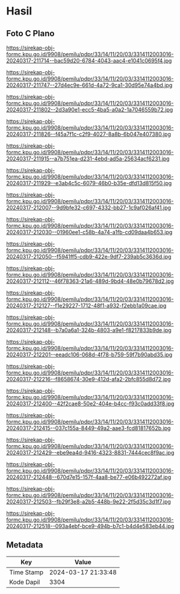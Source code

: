 # Hasil

## Foto C Plano

https://sirekap-obj-formc.kpu.go.id/9908/pemilu/pdpr/33/14/11/20/03/3314112003016-20240317-211714--bac59d20-6784-4043-aac4-e1041c0695f4.jpg

https://sirekap-obj-formc.kpu.go.id/9908/pemilu/pdpr/33/14/11/20/03/3314112003016-20240317-211747--27d4ec9e-661d-4a72-9ca1-30d95e74a4bd.jpg

https://sirekap-obj-formc.kpu.go.id/9908/pemilu/pdpr/33/14/11/20/03/3314112003016-20240317-211802--2d3a90e1-ecc5-4ba5-a0a2-1a7046559b72.jpg

https://sirekap-obj-formc.kpu.go.id/9908/pemilu/pdpr/33/14/11/20/03/3314112003016-20240317-211826--f45a7f1c-c2f9-4027-8a8b-6b047e407380.jpg

https://sirekap-obj-formc.kpu.go.id/9908/pemilu/pdpr/33/14/11/20/03/3314112003016-20240317-211915--a7b751ea-d231-4ebd-ad5a-25634acf6231.jpg

https://sirekap-obj-formc.kpu.go.id/9908/pemilu/pdpr/33/14/11/20/03/3314112003016-20240317-211929--e3ab4c5c-6079-46b0-b35e-dfd13d815f50.jpg

https://sirekap-obj-formc.kpu.go.id/9908/pemilu/pdpr/33/14/11/20/03/3314112003016-20240317-212007--9d9bfe32-c697-4332-bb27-1c9af026af41.jpg

https://sirekap-obj-formc.kpu.go.id/9908/pemilu/pdpr/33/14/11/20/03/3314112003016-20240317-212030--01960ee1-c58b-4a74-a1fb-cd09daa4b653.jpg

https://sirekap-obj-formc.kpu.go.id/9908/pemilu/pdpr/33/14/11/20/03/3314112003016-20240317-212050--f5941ff5-cdb9-422e-9df7-239ab5c3636d.jpg

https://sirekap-obj-formc.kpu.go.id/9908/pemilu/pdpr/33/14/11/20/03/3314112003016-20240317-212112--46f78363-21a6-489d-9bd4-48e0b79678d2.jpg

https://sirekap-obj-formc.kpu.go.id/9908/pemilu/pdpr/33/14/11/20/03/3314112003016-20240317-212127--f1e29227-1712-48f1-a932-f2ebb1a09cae.jpg

https://sirekap-obj-formc.kpu.go.id/9908/pemilu/pdpr/33/14/11/20/03/3314112003016-20240317-212148--b7a0a6a1-324b-4803-a9e1-f8217833b9de.jpg

https://sirekap-obj-formc.kpu.go.id/9908/pemilu/pdpr/33/14/11/20/03/3314112003016-20240317-212201--eeadc106-068d-4f78-b759-59f7b90abd35.jpg

https://sirekap-obj-formc.kpu.go.id/9908/pemilu/pdpr/33/14/11/20/03/3314112003016-20240317-212216--f8658674-30e9-412d-afa2-2bfc855d8d72.jpg

https://sirekap-obj-formc.kpu.go.id/9908/pemilu/pdpr/33/14/11/20/03/3314112003016-20240317-212400--42f2cae8-50e2-404e-b4cc-f93c0add33f8.jpg

https://sirekap-obj-formc.kpu.go.id/9908/pemilu/pdpr/33/14/11/20/03/3314112003016-20240317-212415--037c155a-8449-49a2-aae3-fcd81817652b.jpg

https://sirekap-obj-formc.kpu.go.id/9908/pemilu/pdpr/33/14/11/20/03/3314112003016-20240317-212429--ebe9ea4d-9416-4323-8831-7444cec8f9ac.jpg

https://sirekap-obj-formc.kpu.go.id/9908/pemilu/pdpr/33/14/11/20/03/3314112003016-20240317-212448--670d7e15-157f-4aa8-be77-e06b492272af.jpg

https://sirekap-obj-formc.kpu.go.id/9908/pemilu/pdpr/33/14/11/20/03/3314112003016-20240317-212503--fb29f3e8-a2b5-448b-9e22-2f5d35c3d1f7.jpg

https://sirekap-obj-formc.kpu.go.id/9908/pemilu/pdpr/33/14/11/20/03/3314112003016-20240317-212518--093a4ebf-bce9-494b-b7c1-b4d4e583eb44.jpg


## Metadata

| Key        | Value               |
| ---------- | ------------------- |
| Time Stamp | 2024-03-17 21:33:48 |
| Kode Dapil | 3304                |



